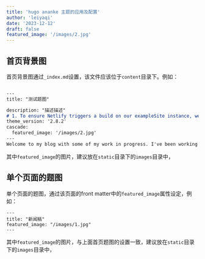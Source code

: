```yaml
---
title: 'hugo ananke 主题的应用及配置'
author: 'leiyaqi'
date: '2023-12-12'
draft: false
featured_image: '/images/2.jpg'
---
```


## 首页背景图

首页背景图通过`_index.md`设置，该文件应该位于`content`目录下。例如：
```markdown

---
title: "测试题图"

description: "描述描述"
# 1. To ensure Netlify triggers a build on our exampleSite instance, we need to change a file in the exampleSite directory.
theme_version: '2.8.2'
cascade:
  featured_image: '/images/2.jpg'
---
Welcome to my blog with some of my work in progress. I've been working on this book idea. You can read some of the chapters below.
```

其中`featured_image`的图片，建议放在`static`目录下的`images`目录中，

## 单个页面的题图

单个页面的题图，通过该页面的front matter中的`featured_image`属性设定，例如：

```
---
title: "新闻稿"
featured_image: "/images/1.jpg"
---
```

  其中`featured_image`的图片，与上面首页题图的设置一致，建议放在`static`目录下的`images`目录中，

